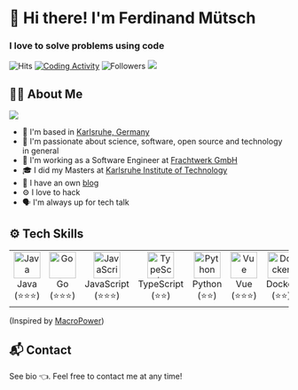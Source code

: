 # 👋 Hi there! I'm Ferdinand Mütsch

### I love to solve problems using code
![Hits](https://apps.muetsch.io/hitcount/count/tag.svg?url=https%3A%2F%2Fgithub.com%2Fmuety)
[![Coding Activity](https://img.shields.io/endpoint?url=https://apps.muetsch.io/wakapi/api/compat/shields/v1/n1try/interval:30_days&style=flat-square&color=blue&label=last%2030d)](https://github.com/muety/wakapi)
![Followers](https://img.shields.io/github/followers/muety?style=flat-square&logo=github)
[![](http://img.shields.io/liberapay/receives/muety.svg?logo=liberapay&style=flat-square)](https://liberapay.com/muety/)
 
## 👨‍💻 About Me
![](https://github-readme-stats.vercel.app/api?username=muety&show_icons=true&include_all_commits=true&bg_color=2D3748&title_color=2F855A&icon_color=2F855A&text_color=ffffff)

* 📍 I'm based in [Karlsruhe, Germany](https://www.openstreetmap.de/karte.html?zoom=15&lat=49.00687&lon=8.39938&layers=B000TT)
* 🔬 I'm passionate about science, software, open source and technology in general
* 🏢 I'm working as a Software Engineer at [Frachtwerk GmbH](https://frachtwerk.de)
* 🎓 I did my Masters at [Karlsruhe Institute of Technology](https://kit.edu)
* 📝 I have an own [blog](https://muetsch.io/archives)
* ⚙️ I love to hack
* 🗣 I'm always up for tech talk

## ⚙️ Tech Skills
<table>
  <tr>
    <td align="center" width="96">
        <img src="https://devicons.github.io/devicon/devicon.git/icons/java/java-original.svg" width="48" height="48" alt="Java" />
      <br>Java<br>(⭐️⭐️⭐️)
    </td>
    <td align="center" width="96">
        <img src="https://devicons.github.io/devicon/devicon.git/icons/go/go-original.svg" width="48" height="48" alt="Go" />
      <br>Go<br>(⭐️⭐️⭐️)
    </td>
    <td align="center" width="96">
        <img src="https://devicons.github.io/devicon/devicon.git/icons/javascript/javascript-original.svg" width="48" height="48" alt="JavaScript" />
      <br>JavaScript<br>(⭐️⭐️⭐️)
    </td>
    <td align="center" width="96">
        <img src="https://devicons.github.io/devicon/devicon.git/icons/typescript/typescript-original.svg" width="48" height="48" alt="TypeScript" />
      <br>TypeScript<br>(⭐️⭐️)
    </td>
    <td align="center" width="96">
        <img src="https://devicons.github.io/devicon/devicon.git/icons/python/python-original.svg" width="48" height="48" alt="Python" />
      <br>Python<br>(⭐️⭐️)
    </td>
     <td align="center" width="96">
        <img src="https://devicons.github.io/devicon/devicon.git/icons/vuejs/vuejs-original.svg" width="48" height="48" alt="Vue" />
      <br>Vue<br>(⭐️⭐️⭐️)
    </td>
    <td align="center" width="96">
        <img src="https://devicons.github.io/devicon/devicon.git/icons/docker/docker-original.svg" width="48" height="48" alt="Docker" />
      <br>Docker<br>(⭐️⭐️)
    </td>
  </tr>
</table>

(Inspired by [MacroPower](https://github.com/MacroPower/MacroPower/blob/master/README.md#macropower-tech))

## 📬 Contact
See bio 👈. Feel free to contact me at any time!
